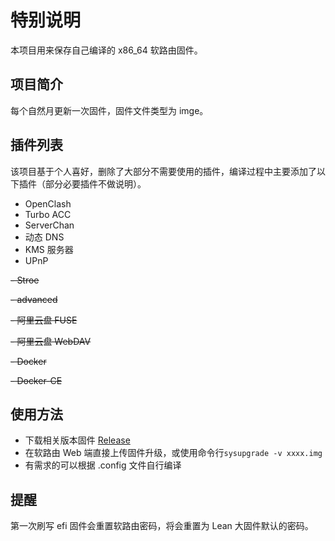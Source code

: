 # 特别说明

本项目用来保存自己编译的 x86_64 软路由固件。

## 项目简介

每个自然月更新一次固件，固件文件类型为 imge。

## 插件列表

该项目基于个人喜好，删除了大部分不需要使用的插件，编译过程中主要添加了以下插件（部分必要插件不做说明）。

- OpenClash
- Turbo ACC
- ServerChan
- 动态 DNS
- KMS 服务器
- UPnP

~~- Stroe~~

~~- advanced~~

~~- 阿里云盘 FUSE~~

~~- 阿里云盘 WebDAV~~

~~- Docker~~

~~- Docker-CE~~


## 使用方法

- 下载相关版本固件 [Release](https://github.com/brick713/OpenWRT_X86_64/releases)
- 在软路由 Web 端直接上传固件升级，或使用命令行`sysupgrade -v xxxx.img`
- 有需求的可以根据 .config 文件自行编译

## 提醒

第一次刷写 efi 固件会重置软路由密码，将会重置为 Lean 大固件默认的密码。
